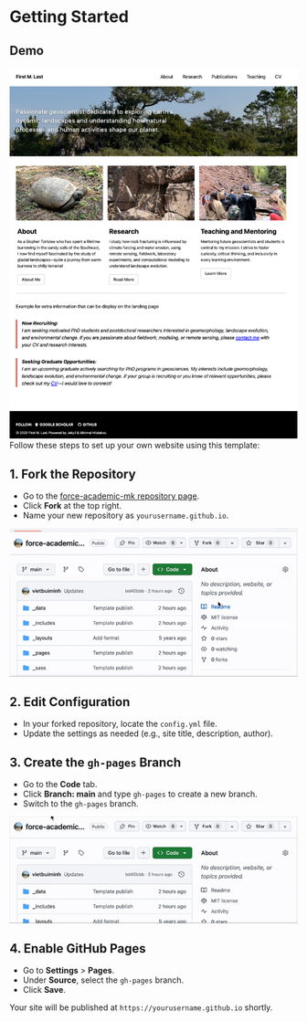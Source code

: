 # Getting Started

## Demo
[![Demo](template.png)](https://vietmbui.com/force-academic-mk/)
Follow these steps to set up your own website using this template:

## 1. Fork the Repository

- Go to the [force-academic-mk repository page](https://github.com/vietbuiminh/force-academic-mk).
- Click **Fork** at the top right.
- Name your new repository as `yourusername.github.io`.

![Fork repository](fork.gif "segment")

## 2. Edit Configuration

- In your forked repository, locate the `config.yml` file.
- Update the settings as needed (e.g., site title, description, author).

## 3. Create the `gh-pages` Branch

- Go to the **Code** tab.
- Click **Branch: main** and type `gh-pages` to create a new branch.
- Switch to the `gh-pages` branch.

![Creating new branch gh-pages](gh-pages.gif "segment")

## 4. Enable GitHub Pages

- Go to **Settings** > **Pages**.
- Under **Source**, select the `gh-pages` branch.
- Click **Save**.



Your site will be published at `https://yourusername.github.io` shortly.
